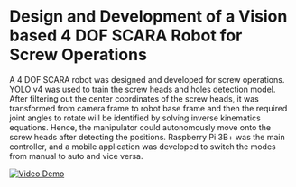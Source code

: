 # Design and Development of a Vision based 4 DOF SCARA Robot for Screw Operations

A 4 DOF SCARA robot was designed and developed for screw operations. YOLO v4 was used to train the screw heads and holes detection model. After filtering out the center coordinates of the screw heads, it was transformed from camera frame to robot base frame and then the required joint angles to rotate will be identified by solving inverse kinematics equations. Hence, the manipulator could autonomously move onto the screw heads after detecting the positions. Raspberry Pi 3B+ was the main controller, and a mobile application was developed to switch the modes from manual to auto and vice versa.

[![Video Demo](https://img.youtube.com/vi/ghEVJmXheUc/0.jpg)](https://www.youtube.com/watch?v=ghEVJmXheUc)
